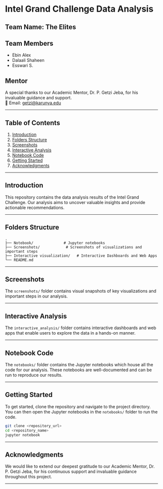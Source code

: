 # Intel Grand Challenge Data Analysis

## Team Name: The Elites

## Team Members
- Ebin Alex
- Dalaali Shaheen
- Esswari S.

## Mentor
A special thanks to our Academic Mentor, Dr. P. Getzi Jeba, for his invaluable guidance and support.  
📧 Email: [getzi@karunya.edu](mailto:getzi@karunya.edu)

---

## Table of Contents
1. [Introduction](#introduction)
2. [Folders Structure](#folders-structure)
3. [Screenshots](#screenshots)
4. [Interactive Analysis](#interactive-analysis)
5. [Notebook Code](#notebook-code)
6. [Getting Started](#getting-started)
7. [Acknowledgments](#acknowledgments)

---

## Introduction
This repository contains the data analysis results of the Intel Grand Challenge. Our analysis aims to uncover valuable insights and provide actionable recommendations.

---

## Folders Structure

```
.
├── Notebook/              # Jupyter notebooks
├── Screenshots/            # Screenshots of visualizations and important steps
├── Interactive visualization/   # Interactive Dashboards and Web Apps
└── README.md
```

---

## Screenshots

The `screenshots/` folder contains visual snapshots of key visualizations and important steps in our analysis.

---

## Interactive Analysis

The `interactive_analysis/` folder contains interactive dashboards and web apps that enable users to explore the data in a hands-on manner.

---

## Notebook Code

The `notebooks/` folder contains the Jupyter notebooks which house all the code for our analysis. These notebooks are well-documented and can be run to reproduce our results.

---

## Getting Started

To get started, clone the repository and navigate to the project directory. You can then open the Jupyter notebooks in the `notebooks/` folder to run the code.

```bash
git clone <repository_url>
cd <repository_name>
jupyter notebook
```

---

## Acknowledgments

We would like to extend our deepest gratitude to our Academic Mentor, Dr. P. Getzi Jeba, for his continuous support and invaluable guidance throughout this project.

---
